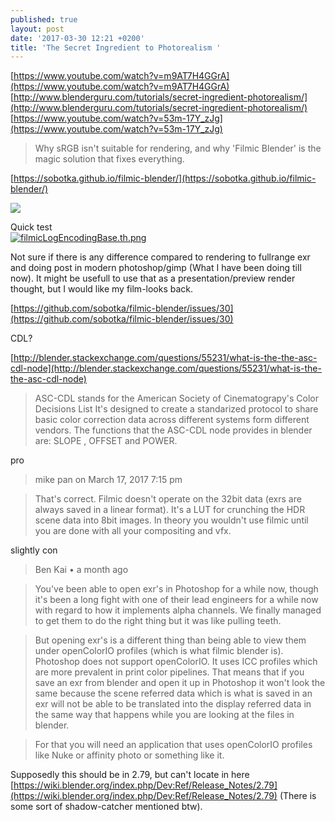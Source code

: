 ```yaml
---
published: true
layout: post
date: '2017-03-30 12:21 +0200'
title: 'The Secret Ingredient to Photorealism '
---
```

[https://www.youtube.com/watch?v=m9AT7H4GGrA](https://www.youtube.com/watch?v=m9AT7H4GGrA)  
[http://www.blenderguru.com/tutorials/secret-ingredient-photorealism/](http://www.blenderguru.com/tutorials/secret-ingredient-photorealism/)  
[https://www.youtube.com/watch?v=53m-17Y_zJg](https://www.youtube.com/watch?v=53m-17Y_zJg)

> Why sRGB isn't suitable for rendering, and why 'Filmic Blender' is the magic solution that fixes everything.

[https://sobotka.github.io/filmic-blender/](https://sobotka.github.io/filmic-blender/)

![](https://s3.amazonaws.com/blenderguru.com/uploads/2017/02/29089698821_9b865a6cb5_o-673x674.jpg)

Quick test  
[![filmicLogEncodingBase.th.png](https://cdn.scrot.moe/images/2017/03/30/filmicLogEncodingBase.th.png)](https://cdn.scrot.moe/images/2017/03/30/filmicLogEncodingBase.png)

Not sure if there is any difference compared to rendering to fullrange exr and doing post in modern photoshop/gimp (What I have been doing till now). It might be usefull to use that as a presentation/preview render thought, but I would like my film-looks back.

[https://github.com/sobotka/filmic-blender/issues/30](https://github.com/sobotka/filmic-blender/issues/30)

CDL?

[http://blender.stackexchange.com/questions/55231/what-is-the-the-asc-cdl-node](http://blender.stackexchange.com/questions/55231/what-is-the-the-asc-cdl-node)

> ASC-CDL stands for the American Society of Cinematograpy's Color Decisions List
> It's designed to create a standarized protocol to share basic color correction data across different systems form different vendors.
> The functions that the ASC-CDL node provides in blender are: SLOPE , OFFSET and POWER.

pro

> mike pan on March 17, 2017 7:15 pm

> That's correct. Filmic doesn't operate on the 32bit data (exrs are always saved in a linear format). It's a LUT for crunching the HDR scene data into 8bit images. In theory you wouldn't use filmic until you are done with all your compositing and vfx.

slightly con

> Ben Kai • a month ago

> You've been able to open exr's in Photoshop for a while now, though it's been a long fight with one of their lead engineers for a while now with regard to how it implements alpha channels. We finally managed to get them to do the right thing but it was like pulling teeth.

> But opening exr's is a different thing than being able to view them under openColorIO profiles (which is what filmic blender is). Photoshop does not support openColorIO. It uses ICC profiles which are more prevalent in print color pipelines. That means that if you save an exr from blender and open it up in Photoshop it won't look the same because the scene referred data which is what is saved in an exr will not be able to be translated into the display referred data in the same way that happens while you are looking at the files in blender.

> For that you will need an application that uses openColorIO profiles like Nuke or affinity photo or something like it.

Supposedly this should be in 2.79, but can't locate in here  
[https://wiki.blender.org/index.php/Dev:Ref/Release_Notes/2.79](https://wiki.blender.org/index.php/Dev:Ref/Release_Notes/2.79) (There is some sort of shadow-catcher mentioned btw).
